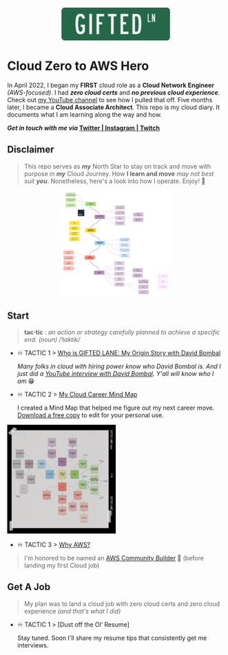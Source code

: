 <p align="center">
 <img src="img/GLN_Logo.png?raw=true" alt="GIFTED LANE Logo" width="50%" height="50%" />
</p>

# Cloud Zero to AWS Hero
In April 2022, I began my **FIRST** cloud role as a **Cloud Network Engineer** _(AWS-focused)_. I had **_zero cloud certs_** and **_no previous cloud experience_**. Check out [my YouTube channel](https://www.youtube.com/@giftedlane) to see how I pulled that off. Five months later, I became a **Cloud Associate Architect**. This repo is my cloud diary. It documents what I am learning along the way and how.

**_Get in touch with me via_ [Twitter | Instagram | Twitch](https://events.giftedlane.com/stayintouch)**

## Disclaimer

> This repo serves as **_my_** North Star to stay on track and move with purpose in **_my_** Cloud Journey. How **I learn and move** _may not best suit **you**_. Nonetheless, here's a look into how I operate. Enjoy! 🤗

<p align="center">
 <img src="img/careerRoadmap.png?raw=true" alt="GIFTED LANE Logo" width="50%" height="50%" />
</p>

## Start
> **tac·tic** :   _an action or strategy carefully planned to achieve a specific end._  _(noun) /ˈtaktik/_

-  ♾️ TACTIC 1 > [Who is GIFTED LANE: My Origin Story with David Bombal](https://www.youtube.com/watch?v=jGgmlCO8gqs&t=3178s)

    _Many folks in cloud with hiring power know who David Bombal is. And I just did a [YouTube interview with David Bombal](https://www.youtube.com/watch?v=jGgmlCO8gqs&t=3178s). Y'all will know who I am_ 😁

-  ♾️ TACTIC 2 > [My Cloud Career Mind Map](https://events.giftedlane.com/cloudmindmap)

    I created a Mind Map that helped me figure out my next career move. [Download a free copy](https://events.giftedlane.com/cloudmindmap) to edit for your personal use.
    <p align="center">
 <img src="img/mindmap.png?raw=true" alt="GIFTED LANE Logo" width="50%" height="50%" />
</p>

-  ♾️ TACTIC 3 > [Why AWS?](whyAWS.md)

> I'm honored to be named an [AWS Community Builder](https://aws.amazon.com/developer/community/community-builders/) 🧡 (before landing my first Cloud job)


## Get A Job

> My plan was to land a cloud job with zero cloud certs and zero cloud experience _(and that's what I did)_

-  ♾️ TACTIC 1 > [Dust off the Ol’ Resume]

    Stay tuned. Soon I'll share my resume tips that consistently get me interviews.